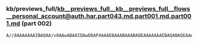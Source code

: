### kb/previews_full/kb__previews_full__kb__previews_full__flows__personal_account@auth.har.part043.md.part001.md.part001.md (part 002)

```md
A//8AAAAAAAIBAQAA/v8AAwABAAIDAwD8AP4AAAEBAAABAAABAQEAAAAAAAEBAQABAQEAAAAAAAEAAQAEAQEA/QD/AP///wACBAMAAAAAAAICAgD/
```

```
